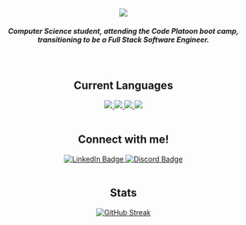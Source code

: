 <h1 align="center"><img src="https://github.com/chiltom/chiltom/assets/70041142/c1dff7e3-42e3-47a8-814c-3d8cec52ceec"></h1>

<h5 align="center">Computer Science student, attending the Code Platoon boot camp, transitioning to be a Full Stack Software Engineer.</h5>

<br/>

<h2 align="center">Current Languages</h2>
  <div id="languagebadges" align="center">
    <a title="skills" href="https://git-scm.com/doc" target="blank">
      <img src="https://skillicons.dev/icons?i=git"/>
    </a>
    <a title="skills" href="https://docs.github.com/en" target="blank">
      <img src="https://skillicons.dev/icons?i=github"/>
    </a>
    <a title="skills" href="https://docs.python.org/3/" target="blank">
      <img src="https://skillicons.dev/icons?i=python"/>
    </a>
    <a title="skills" href="https://developer.mozilla.org/en-US/docs/Web/JavaScript" target="blank">
      <img src="https://skillicons.dev/icons?i=js"/>
    </a>
</div>

<br/>

<h2 align="center">Connect with me!</h2>
<div id="connectbadges" align="center">
  <a href="www.linkedin.com/in/thomas-childress-9a3118228">
    <img src="https://img.shields.io/badge/LinkedIn-blue?style=for-the-badge&logo=linkedin&logoColor=white" alt="LinkedIn Badge"/>
  </a>
  <a href="https://discordapp.com/users/chil.tom/">
    <img src="https://img.shields.io/badge/Discord-5865F2?style=for-the-badge&logo=discord&logoColor=white" alt="Discord Badge"/>
  </a>
</div>

<br/>

<h2 align="center">Stats</h2>
<div id="stats" align="center">
  <a href="https://git.io/streak-stats"><img src="https://streak-stats.demolab.com?user=chiltom&theme=dark&border_radius=2" alt="GitHub Streak" /></a>
</div>
